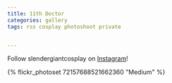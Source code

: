 ```yaml
---
title: 11th Doctor
categories: gallery
tags: rss cosplay photoshoot private


---
```


Follow slendergiantcosplay on [Instagram](https://www.instagram.com/slendergiantcosplay)!

{% flickr_photoset 72157688521662360 "Medium" %}